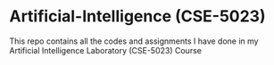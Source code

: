 # Artificial-Intelligence (CSE-5023)

This repo contains all the codes and assignments I have done in my Artificial Intelligence Laboratory (CSE-5023) Course
